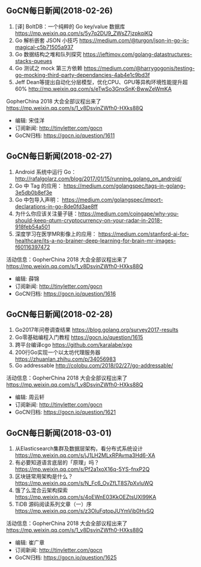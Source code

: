 ## GoCN每日新闻(2018-02-26)

1. [译] BoltDB：一个纯粹的 Go key/value 数据库 https://mp.weixin.qq.com/s/5y7q2DU9_ZWsZ7jzpkqiKQ
2. Go 解析嵌套 JSON 小技巧 https://medium.com/@turgon/json-in-go-is-magical-c5b71505a937
3. Go 数据结构之堆和队列探究 https://ieftimov.com/golang-datastructures-stacks-queues
4. Go 测试之 mock 第三方依赖 https://medium.com/@harrygogonis/testing-go-mocking-third-party-dependancies-4ab4e1c9bd3f
5. Jeff Dean等提出自动化分层模型，优化CPU、GPU等异构环境性能提升超60% http://mp.weixin.qq.com/s/eTwSo3GnxSnK-BwwZeWmKA

GopherChina 2018 大会全部议程出来了 https://mp.weixin.qq.com/s/1_v8DsvinZWfh0-HXks88Q

* 编辑: 宋佳洋
* 订阅新闻: http://tinyletter.com/gocn
* GoCN归档: https://gocn.io/question/1611

## GoCN每日新闻(2018-02-27)

1. Android 系统中运行 Go：http://rafalgolarz.com/blog/2017/01/15/running_golang_on_android/
2. Go 中 Tag 的应用： https://medium.com/golangspec/tags-in-golang-3e5db0b8ef3e
3. Go 中包导入声明：  https://medium.com/golangspec/import-declarations-in-go-8de0fd3ae8ff
4. 为什么你应该关注量子链：https://medium.com/coingape/why-you-should-keep-qtum-cryptocurrency-on-your-radar-in-2018-918feb54a501 
5. 深度学习在医学MR影像上的应用： https://medium.com/stanford-ai-for-healthcare/its-a-no-brainer-deep-learning-for-brain-mr-images-f60116397472

活动信息：GopherChina 2018 大会全部议程出来了 https://mp.weixin.qq.com/s/1_v8DsvinZWfh0-HXks88Q

* 编辑: 薛锦
* 订阅新闻: http://tinyletter.com/gocn
* GoCN归档:  https://gocn.io/question/1616

## GoCN每日新闻(2018-02-28)

1. Go2017年问卷调查结果 https://blog.golang.org/survey2017-results
2. Go零基础编程入门教程 https://gocn.io/question/1615
3. 跨平台编译cgo https://github.com/karalabe/xgo
4. 200行Go实现一个以太坊代理服务器 https://zhuanlan.zhihu.com/p/34056983
5. Go addressable http://colobu.com/2018/02/27/go-addressable/

活动信息：GopherChina 2018 大会全部议程出来了 https://mp.weixin.qq.com/s/1_v8DsvinZWfh0-HXks88Q

* 编辑: 周云轩
* 订阅新闻: http://tinyletter.com/gocn
* GoCN归档:  https://gocn.io/question/1621


## GoCN每日新闻(2018-03-01)

1. 从Elasticsearch集群及数据层架构，看分布式系统设计 https://mp.weixin.qq.com/s/jJ1LH2MLxRPAvma3Hd6-XA
2. 有必要知道语言底层的「原理」吗？ https://mp.weixin.qq.com/s/Pf2a1xoX16q-5YS-fnxP2Q 
3. 区块链常用架构是什么？ https://mp.weixin.qq.com/s/N_Fc6_OvZfLT8S7pXvluWQ 
4. 饿了么混合云架构探索 https://mp.weixin.qq.com/s/4oEWnE03KkOEZtsUXl99KA 
5. TiDB 源码阅读系列文章（一）序 https://mp.weixin.qq.com/s/z3OluFqtopJUYmVib0HvSQ
 

活动信息：GopherChina 2018 大会全部议程出来了 https://mp.weixin.qq.com/s/1_v8DsvinZWfh0-HXks88Q

* 编辑: 崔广章
* 订阅新闻: http://tinyletter.com/gocn
* GoCN归档:  https://gocn.io/question/1625
